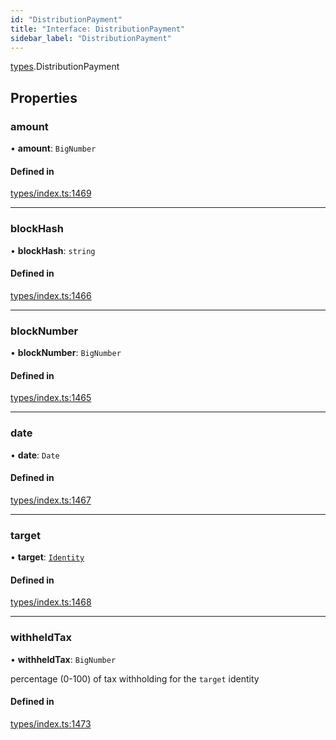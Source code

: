 ```yaml
---
id: "DistributionPayment"
title: "Interface: DistributionPayment"
sidebar_label: "DistributionPayment"
---
```


[types](../../../modules/Types/Types.md).DistributionPayment

## Properties

### amount

• **amount**: `BigNumber`

#### Defined in

[types/index.ts:1469](https://github.com/PolymeshAssociation/polymesh-sdk/blob/b6f9fb883/src/types/index.ts#L1469)

___

### blockHash

• **blockHash**: `string`

#### Defined in

[types/index.ts:1466](https://github.com/PolymeshAssociation/polymesh-sdk/blob/b6f9fb883/src/types/index.ts#L1466)

___

### blockNumber

• **blockNumber**: `BigNumber`

#### Defined in

[types/index.ts:1465](https://github.com/PolymeshAssociation/polymesh-sdk/blob/b6f9fb883/src/types/index.ts#L1465)

___

### date

• **date**: `Date`

#### Defined in

[types/index.ts:1467](https://github.com/PolymeshAssociation/polymesh-sdk/blob/b6f9fb883/src/types/index.ts#L1467)

___

### target

• **target**: [`Identity`](../../../classes/API/Entities/Identity/Identity.md)

#### Defined in

[types/index.ts:1468](https://github.com/PolymeshAssociation/polymesh-sdk/blob/b6f9fb883/src/types/index.ts#L1468)

___

### withheldTax

• **withheldTax**: `BigNumber`

percentage (0-100) of tax withholding for the `target` identity

#### Defined in

[types/index.ts:1473](https://github.com/PolymeshAssociation/polymesh-sdk/blob/b6f9fb883/src/types/index.ts#L1473)
